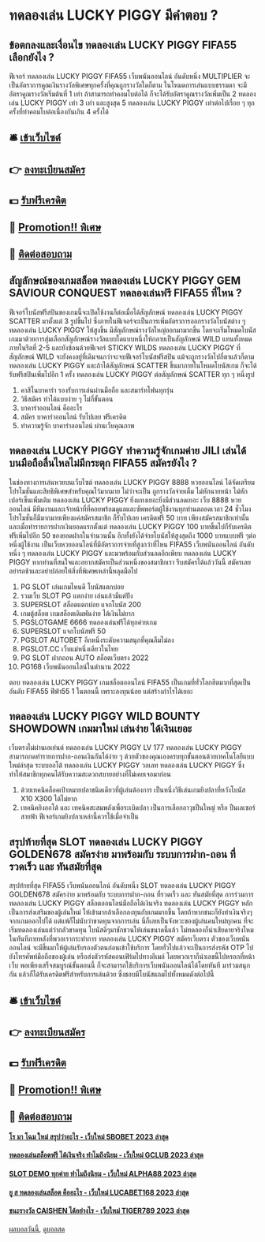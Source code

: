 # ทดลองเล่น LUCKY PIGGY มีคำตอบ ?
## ข้อตกลงและเงื่อนไข ทดลองเล่น LUCKY PIGGY FIFA55 เลือกยังไง ?
ฟีเจอร์ ทดลองเล่น LUCKY PIGGY FIFA55 เว็บพนันออนไลน์ อันดับหนึ่ง MULTIPLIER จะเป็นอัตราการคูณเงินรางวัลพิเศษทุกครั้งที่คุณถูกรางวัลใดก็ตาม ในโหมดการเล่นแบบธรรมดา จะมีอัตราคูณรางวัลเริ่มต้นที่ 1 เท่า ถ้าสามารถทำคอมโบต่อได้ ก็จะได้รับอัตราคูณรางวัลเพิ่มเป็น 2 ทดลองเล่น LUCKY PIGGY เท่า 3 เท่า และสูงสุด 5 ทดลองเล่น LUCKY PIGGY เท่าต่อไปเรื่อย ๆ ทุกครั้งที่ทำคอมโบต่อเนื่องกันเกิน 4 ครั้งได้

## 🛎 [เข้าเว็บไซต์](https://bit.ly/3SdLNi2)
## 👉 [ลงทะเบียนสมัคร](https://bit.ly/3SdLNi2)
## 💵 [รับฟรีเครดิต](https://bit.ly/3dyRKHj)
## 👑 [Promotion!! พิเศษ](https://bit.ly/3dyRKHj)
## 📱 [ติดต่อสอบถาม](https://bit.ly/3dyRKHj)

## สัญลักษณ์ของเกมสล็อต ทดลองเล่น LUCKY PIGGY GEM SAVIOUR CONQUEST ทดลองเล่นฟรี FIFA55 ที่ไหน ?
ฟีเจอร์โบนัสฟรีสปินของเกมนี้จะเปิดใช้งานก็ต่อเมื่อได้สัญลักษณ์ ทดลองเล่น LUCKY PIGGY SCATTER มาตั้งแต่ 3 รูปขึ้นไป ซึ่งภายในฟีเจอร์จะเป็นการเพิ่มอัตราการออกรางวัลโบนัสต่าง ๆ ทดลองเล่น LUCKY PIGGY ให้สูงขึ้น มีสัญลักษณ์รางวัลใหญ่ออกมามากขึ้น โดยจะเริ่มโหมดโบนัสเกมมาด้วยการสุ่มเลือกสัญลักษณ์รางวัลแบบใดแบบหนึ่งให้กลายเป็นสัญลักษณ์ WILD แทนทั้งหมดภายในรีลที่ 2-5 และยังซ้อนด้วยฟีเจอร์ STICKY WILDS ทดลองเล่น LUCKY PIGGY ที่สัญลักษณ์ WILD จะยังคงอยู่ที่เดิมจนกว่าจะจบฟีเจอร์โบนัสฟรีสปิน แม้จะถูกรางวัลไปกี่ตาแล้วก็ตาม ทดลองเล่น LUCKY PIGGY และถ้าได้สัญลักษณ์ SCATTER ขึ้นมาภายในโหมดโบนัสเกม ก็จะได้รับฟรีสปินเพิ่มไปอีก 1 ครั้ง ทดลองเล่น LUCKY PIGGY ต่อสัญลักษณ์ SCATTER ทุก ๆ หนึ่งรูป
1. คาสิโนบาคาร่า รองรับการเล่นผ่านมือถือ และสมาร์ทโฟนทุกรุ่น
2. วิธีสมัคร ทำได้แบบง่าย ๆ ไม่กี่ขั้นตอน
3. บาคาร่าออนไลน์ คืออะไร
4. สมัคร บาคาร่าออนไลน์ รับไปเลย ฟรีเครดิต
5. ทำความรู้จัก บาคาร่าออนไลน์ ผ่านเว็บคุณภาพ

## ทดลองเล่น LUCKY PIGGY ทำความรู้จักเกมค่าย JILI เล่นได้บนมือถือลื่นไหลไม่มีกระตุก FIFA55 สมัครยังไง ?
ในช่องทางการเล่นหวยบนเว็บไซต์ ทดลองเล่น LUCKY PIGGY 8888 หวยออนไลน์ ได้จัดเตรียมโปรโมชั่นและสิทธิพิเศษสำหรับคุณไว้มากมาย ไม่ว่าจะเป็น ถูกรางวัลจ่ายเต็ม ไม่หักนายหน้า ไม่หักเปอร์เซ็นเพิ่มเติม ทดลองเล่น LUCKY PIGGY ยิ่งแทงเยอะยิ่งมีส่วนลดเยอะ เว็บ 8888 หวยออนไลน์ มีทีมงานและเจ้าหน้าที่ที่คอยพร้อมดูแลและซัพพอร์ตผู้ใช้งานทุกท่านตลอดเวลา 24 ชั่วโมง โปรโมชั่นก็มีมากมายเพียงแค่สมัครสมาชิก ก็รับไปเลย เครดิตฟรี 50 บาท เพียงสมัครสมาชิกเท่านั้น และเมื่อทำรายการฝากเงินยอดแรกตั้งแต่ ทดลองเล่น LUCKY PIGGY 100 บาทขึ้นไปก็รับเครดิตฟรีเพิ่มไปอีก 50 ของยอดฝากในจำนวนนั้น อีกทั้งยังได้จ่ายโบนัสให้สูงสุดถึง 1000 บาทแบบฟรี ๆต่อหนึ่งผู้ใช้งาน เป็นเว็บหวยออนไลน์ที่มีอัตราการจ่ายที่สูงกว่าที่ไหน FIFA55 เว็บพนันออนไลน์ อันดับหนึ่ง ๆ ทดลองเล่น LUCKY PIGGY และมาพร้อมกับส่วนลดอีกเพียบ ทดลองเล่น LUCKY PIGGY หากท่านที่สนใจและอยากสมัครเป็นส่วนหนึ่งของสมาชิกเรา รีบสมัครได้แล้ววันนี้ สมัครเลยอย่ารอช้าและอย่าปล่อยให้สิ่งที่พิเศษเหล่านี้หลุดมือไป
1. PG SLOT เล่นเกมไหนดี โบนัสแตกบ่อย
2. รวมเว็บ SLOT PG แตกง่าย เล่นแล้วมีแต่ปัง
3. SUPERSLOT สล็อตแตกบ่อย แจกโบนัส 200
4. เกมตู้สล็อต เกมสล็อตเดิมพันง่าย ได้เงินไม่ยาก
5. PGSLOTGAME 6666 ทดลองเล่นฟรีได้ทุกค่ายเกม
6. SUPERSLOT แจกโบนัสฟรี 50
7. PGSLOT AUTOBET อีกหนึ่งระดับความสนุกที่คุณลืมไม่ลง
8. PGSLOT.CC เว็บแม่หนึ่งเดียวในไทย
9. PG SLOT ฝากถอน AUTO สล็อตเว็บตรง 2022
10. PG168 เว็บพนันออนไลน์ในตำนาน 2022

ตอบ ทดลองเล่น LUCKY PIGGY เกมสล็อตออนไลน์ FIFA55 เป็นเกมที่ทั่วโลกฮิตมากที่สุดเป็นอันดับ FIFA55 ฟีฟ่า55 1 ในตอนนี้ เพราะลงทุนน้อย แต่สร้างกำไรได้เยอะ

## ทดลองเล่น LUCKY PIGGY WILD BOUNTY SHOWDOWN เกมมาใหม่ เล่นง่าย ได้เงินเยอะ
เว็บตรงไม่ผ่านเอเย่นต์ ทดลองเล่น LUCKY PIGGY LV 177 ทดลองเล่น LUCKY PIGGY สามารถกดทำรายการฝาก-ถอนเงินกันได้ง่าย ๆ ด้วยตัวของคุณเองครบทุกขั้นตอนด้วยเทคโนโลยีแบบใหม่ล่าสุด ระบบออโต้ ทดลองเล่น LUCKY PIGGY วอเลท ทดลองเล่น LUCKY PIGGY ซึ่งทำให้สมาชิกทุกคนได้รับความสะดวกสบายอย่างที่ไม่เคยเจอมาก่อน
1. ด้วยเทคนิคล็อคเป้าหมายปลาชนิดเดียวที่ผู้เล่นต้องการ เป็นหนึ่งวิธีเล่นเกมยิงปลาที่หวังโบนัส X10 X300 ได้ไม่ยาก
2. เทคนิคยิงออโต้ และ เทคนิคสะสมพลังเพื่อระเบิดปลา เป็นการเลือกอาวุธปืนใหญ่ หรือ ปืนเลเซอร์สายฟ้า ฟีเจอร์เกมยิงปลาเหล่านี้ควรใช้เมื่อจำเป็น

## สรุปท้ายที่สุด SLOT ทดลองเล่น LUCKY PIGGY GOLDEN678 สมัครง่าย มาพร้อมกับ ระบบการฝาก-ถอน ที่รวดเร็ว และ ทันสมัยที่สุด
สรุปท้ายที่สุด FIFA55 เว็บพนันออนไลน์ อันดับหนึ่ง SLOT ทดลองเล่น LUCKY PIGGY GOLDEN678 สมัครง่าย มาพร้อมกับ ระบบการฝาก-ถอน ที่รวดเร็ว และ ทันสมัยที่สุด การร่วมการ ทดลองเล่น LUCKY PIGGY สล็อตออนไลน์มือถือได้เงินจริง ทดลองเล่น LUCKY PIGGY หลักเป็นการส่งเสริมของผู้เล่นใหม่ ให้เข้ามากล้าเลือกลงทุนกับเกมมากขึ้น โดยถ้าหากชนะก็ยังทำเงินจริงๆจากเกมออกไปได้ แต่แพ้ก็ไม่นับว่าขาดทุนจากการเล่น นี่ก็เลยเป็นจังหวะของผู้เล่นคนใหม่ทุกคน ที่จะเริ่มทดลองเล่นแต่ว่ากลัวขาดทุน โบนัสดีๆมาชักชวนให้เล่นขนาดนี้แล้ว ไม่ทดลองก็น่าเสียดายจริงไหม
ในทันทีภายหลังที่พวกเรากระทำการ ทดลองเล่น LUCKY PIGGY สมัครเว็บตรง ตัวของเว็บพนันออนไลน์ จะมีขึ้นมาให้ผู้เล่นรับรองตัวตนก่อนเข้าใช้บริการ โดยทั่วไปแล้วจะเป็นการส่งรหัส OTP ไปยังโทรศัพท์มือถือของผู้เล่น หรือส่งตัวรหัสคอนเฟิร์มไปทางอีเมล์ โดยพวกเราก็นำเลขนี้ไปหรอกที่หน้าเว็บ พอเพียงเสร็จสมบูรณ์ขั้นตอนนี้ ก็จะสามารถใช้บริการเว็บพนันออนไลน์ได้โดยทันที มาร่วมสนุกกัน แล้วก็ได้รับเครดิตฟรีสำหรับการเล่นด้วย ซึ่งชอบมีโบนัสแถมไปทั้งหมดดังต่อไปนี้

## 🛎 [เข้าเว็บไซต์](https://bit.ly/3SdLNi2)
## 👉 [ลงทะเบียนสมัคร](https://bit.ly/3SdLNi2)
## 💵 [รับฟรีเครดิต](https://bit.ly/3dyRKHj)
## 👑 [Promotion!! พิเศษ](https://bit.ly/3dyRKHj)
## 📱 [ติดต่อสอบถาม](https://bit.ly/3dyRKHj)

#### [โร มา โฉม ใหม่ สรุปว่าอะไร - เว็บใหม่ SBOBET 2023 ล่าสุด](https://atom.io/themes/โร%20มา%20โฉม%20ใหม่%20สรุปว่าอะไร%20-%20เว็บใหม่%20sbobet%202023%20ล่าสุด)
#### [ทดลองเล่นสล็อตฟรี ได้เงินจริง ทำไมถึงนิยม - เว็บใหม่ GCLUB 2023 ล่าสุด](https://atom.io/themes/ทดลองเล่นสล็อตฟรี%20ได้เงินจริง%20ทำไมถึงนิยม%20-%20เว็บใหม่%20gclub%202023%20ล่าสุด)
#### [SLOT DEMO ทุกค่าย ทำไมถึงนิยม - เว็บใหม่ ALPHA88 2023 ล่าสุด](https://atom.io/themes/slot%20demo%20ทุกค่าย%20ทำไมถึงนิยม%20-%20เว็บใหม่%20alpha88%202023%20ล่าสุด)
#### [ยู ส ทดลองเล่นสล็อต คืออะไร - เว็บใหม่ LUCABET168 2023 ล่าสุด](https://atom.io/themes/ยู%20ส%20ทดลองเล่นสล็อต%20คืออะไร%20-%20เว็บใหม่%20lucabet168%202023%20ล่าสุด)
#### [ชนะรางวัล CAISHEN ได้อย่างไร - เว็บใหม่ TIGER789 2023 ล่าสุด](https://atom.io/themes/ชนะรางวัล%20caishen%20ได้อย่างไร%20-%20เว็บใหม่%20tiger789%202023%20ล่าสุด)

[ผลบอลวันนี้](https://siamsport.tv "ผลบอลวันนี้"), [ดูบอลสด](https://siamsport.tv/ดูบอลสด "ดูบอลสด")